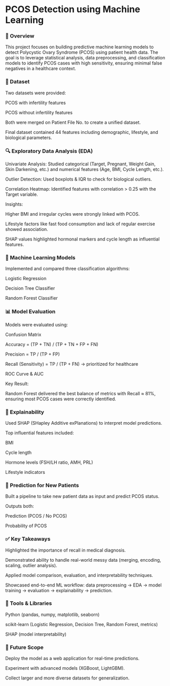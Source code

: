 # PCOS Detection using Machine Learning
### 📌 Overview

This project focuses on building predictive machine learning models to detect Polycystic Ovary Syndrome (PCOS) using patient health data. The goal is to leverage statistical analysis, data preprocessing, and classification models to identify PCOS cases with high sensitivity, ensuring minimal false negatives in a healthcare context.

### 📂 Dataset

Two datasets were provided:

PCOS with infertility features

PCOS without infertility features

Both were merged on Patient File No. to create a unified dataset.

Final dataset contained 44 features including demographic, lifestyle, and biological parameters.

### 🔍 Exploratory Data Analysis (EDA)

Univariate Analysis: Studied categorical (Target, Pregnant, Weight Gain, Skin Darkening, etc.) and numerical features (Age, BMI, Cycle Length, etc.).

Outlier Detection: Used boxplots & IQR to check for biological outliers.

Correlation Heatmap: Identified features with correlation > 0.25 with the Target variable.

Insights:

Higher BMI and irregular cycles were strongly linked with PCOS.

Lifestyle factors like fast food consumption and lack of regular exercise showed association.

SHAP values highlighted hormonal markers and cycle length as influential features.

### 🤖 Machine Learning Models

Implemented and compared three classification algorithms:

Logistic Regression

Decision Tree Classifier

Random Forest Classifier

### 📊 Model Evaluation

Models were evaluated using:

Confusion Matrix

Accuracy = (TP + TN) / (TP + TN + FP + FN)

Precision = TP / (TP + FP)

Recall (Sensitivity) = TP / (TP + FN) → prioritized for healthcare

ROC Curve & AUC

Key Result:

Random Forest delivered the best balance of metrics with Recall ≈ 81%, ensuring most PCOS cases were correctly identified.

### 🌟 Explainability

Used SHAP (SHapley Additive exPlanations) to interpret model predictions.

Top influential features included:

BMI

Cycle length

Hormone levels (FSH/LH ratio, AMH, PRL)

Lifestyle indicators

### 🧪 Prediction for New Patients

Built a pipeline to take new patient data as input and predict PCOS status.

Outputs both:

Prediction (PCOS / No PCOS)

Probability of PCOS

### ✅ Key Takeaways

Highlighted the importance of recall in medical diagnosis.

Demonstrated ability to handle real-world messy data (merging, encoding, scaling, outlier analysis).

Applied model comparison, evaluation, and interpretability techniques.

Showcased end-to-end ML workflow: data preprocessing → EDA → model training → evaluation → explainability → prediction.

### 📌 Tools & Libraries

Python (pandas, numpy, matplotlib, seaborn)

scikit-learn (Logistic Regression, Decision Tree, Random Forest, metrics)

SHAP (model interpretability)

### 🚀 Future Scope

Deploy the model as a web application for real-time predictions.

Experiment with advanced models (XGBoost, LightGBM).

Collect larger and more diverse datasets for generalization.
